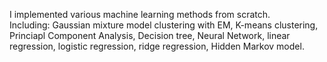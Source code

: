 I implemented various machine learning methods from scratch. \
Including: Gaussian mixture model clustering with EM, K-means clustering, Princiapl Component Analysis, Decision tree, Neural Network, linear regression, logistic regression, ridge regression, Hidden Markov model.